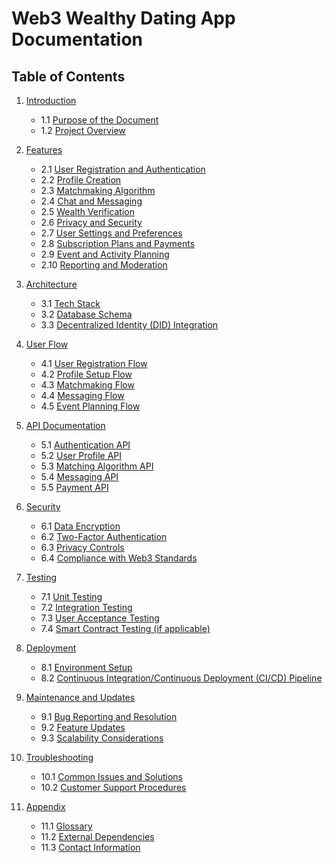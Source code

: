 # Web3 Wealthy Dating App Documentation

## Table of Contents

1. [Introduction](#1-introduction)
   - 1.1 [Purpose of the Document](#11-purpose-of-the-document)
   - 1.2 [Project Overview](#12-project-overview)

2. [Features](#2-features)
   - 2.1 [User Registration and Authentication](#21-user-registration-and-authentication)
   - 2.2 [Profile Creation](#22-profile-creation)
   - 2.3 [Matchmaking Algorithm](#23-matchmaking-algorithm)
   - 2.4 [Chat and Messaging](#24-chat-and-messaging)
   - 2.5 [Wealth Verification](#25-wealth-verification)
   - 2.6 [Privacy and Security](#26-privacy-and-security)
   - 2.7 [User Settings and Preferences](#27-user-settings-and-preferences)
   - 2.8 [Subscription Plans and Payments](#28-subscription-plans-and-payments)
   - 2.9 [Event and Activity Planning](#29-event-and-activity-planning)
   - 2.10 [Reporting and Moderation](#210-reporting-and-moderation)

3. [Architecture](#3-architecture)
   - 3.1 [Tech Stack](#31-tech-stack)
   - 3.2 [Database Schema](#32-database-schema)
   - 3.3 [Decentralized Identity (DID) Integration](#33-decentralized-identity-did-integration)

4. [User Flow](#4-user-flow)
   - 4.1 [User Registration Flow](#41-user-registration-flow)
   - 4.2 [Profile Setup Flow](#42-profile-setup-flow)
   - 4.3 [Matchmaking Flow](#43-matchmaking-flow)
   - 4.4 [Messaging Flow](#44-messaging-flow)
   - 4.5 [Event Planning Flow](#45-event-planning-flow)

5. [API Documentation](#5-api-documentation)
   - 5.1 [Authentication API](#51-authentication-api)
   - 5.2 [User Profile API](#52-user-profile-api)
   - 5.3 [Matching Algorithm API](#53-matching-algorithm-api)
   - 5.4 [Messaging API](#54-messaging-api)
   - 5.5 [Payment API](#55-payment-api)

6. [Security](#6-security)
   - 6.1 [Data Encryption](#61-data-encryption)
   - 6.2 [Two-Factor Authentication](#62-two-factor-authentication)
   - 6.3 [Privacy Controls](#63-privacy-controls)
   - 6.4 [Compliance with Web3 Standards](#64-compliance-with-web3-standards)

7. [Testing](#7-testing)
   - 7.1 [Unit Testing](#71-unit-testing)
   - 7.2 [Integration Testing](#72-integration-testing)
   - 7.3 [User Acceptance Testing](#73-user-acceptance-testing)
   - 7.4 [Smart Contract Testing (if applicable)](#74-smart-contract-testing-if-applicable)

8. [Deployment](#8-deployment)
   - 8.1 [Environment Setup](#81-environment-setup)
   - 8.2 [Continuous Integration/Continuous Deployment (CI/CD) Pipeline](#82-continuous-integrationcontinuous-deployment-cicd-pipeline)

9. [Maintenance and Updates](#9-maintenance-and-updates)
   - 9.1 [Bug Reporting and Resolution](#91-bug-reporting-and-resolution)
   - 9.2 [Feature Updates](#92-feature-updates)
   - 9.3 [Scalability Considerations](#93-scalability-considerations)

10. [Troubleshooting](#10-troubleshooting)
    - 10.1 [Common Issues and Solutions](#101-common-issues-and-solutions)
    - 10.2 [Customer Support Procedures](#102-customer-support-procedures)

11. [Appendix](#11-appendix)
    - 11.1 [Glossary](#111-glossary)
    - 11.2 [External Dependencies](#112-external-dependencies)
    - 11.3 [Contact Information](#113-contact-information)
